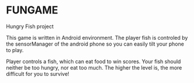 # FUNGAME
Hungry Fish project

This game is written in Android environment.
The player fish is controled by the sensorManager of the android phone so you can easily tilt your phone to play.

Player controls a fish, which can eat food to win scores.
Your fish should neither be too hungry, nor eat too much.
The higher the level is, the more difficult for you to survive!
